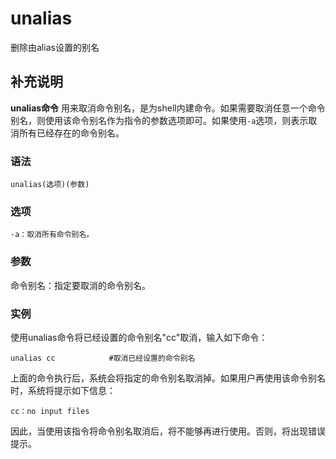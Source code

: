 unalias
===

删除由alias设置的别名

## 补充说明

**unalias命令** 用来取消命令别名，是为shell内建命令。如果需要取消任意一个命令别名，则使用该命令别名作为指令的参数选项即可。如果使用`-a`选项，则表示取消所有已经存在的命令别名。

###  语法

```shell
unalias(选项)(参数)
```

###  选项

```shell
-a：取消所有命令别名。
```

###  参数

命令别名：指定要取消的命令别名。

###  实例

使用unalias命令将已经设置的命令别名"cc"取消，输入如下命令：

```shell
unalias cc            #取消已经设置的命令别名
```

上面的命令执行后，系统会将指定的命令别名取消掉。如果用户再使用该命令别名时，系统将提示如下信息：

```shell
cc：no input files
```

因此，当使用该指令将命令别名取消后，将不能够再进行使用。否则，将出现错误提示。


<!-- Linux命令行搜索引擎：https://jaywcjlove.github.io/linux-command/ -->